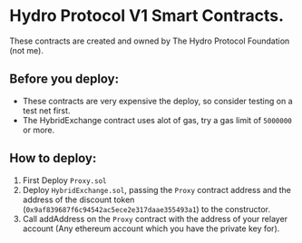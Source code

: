 # Hydro Protocol V1 Smart Contracts.
These contracts are created and owned by The Hydro Protocol Foundation (not me).

## Before you deploy:
- These contracts are very expensive the deploy, so consider testing on a test net first.
- The HybridExchange contract uses alot of gas, try a gas limit of `5000000` or more.

## How to deploy:
1. First Deploy `Proxy.sol` 
2. Deploy `HybridExchange.sol`, passing the `Proxy` contract address and the address of the discount token (`0x9af839687f6c94542ac5ece2e317daae355493a1`) to the constructor.
3. Call addAddress on the `Proxy` contract with the address of your relayer account (Any ethereum account which you have the private key for).
